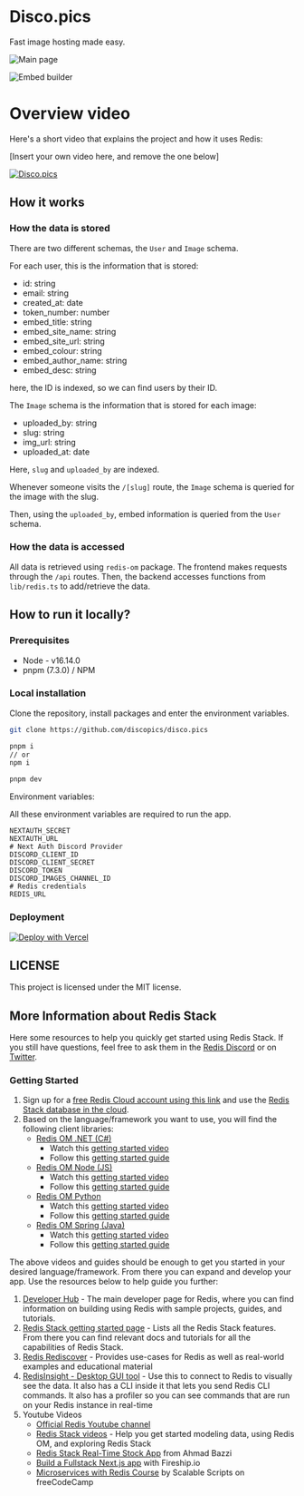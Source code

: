 # Disco.pics

Fast image hosting made easy.

![Main page](https://cdn.discordapp.com/attachments/1010857352645316658/1013573935088029809/image_2022-08-29_035052362.png)

![Embed builder](https://cdn.discordapp.com/attachments/1010857352645316658/1013568634314047628/1u118.gif)

# Overview video

Here's a short video that explains the project and how it uses Redis:

[Insert your own video here, and remove the one below]

[![Disco.pics](https://disco.pics/og-image.png)](https://www.youtube.com/watch?v=iprpEQD6liM)


## How it works

### How the data is stored

There are two different schemas, the `User` and `Image` schema.

For each user, this is the information that is stored:

- id: string
- email: string
- created_at: date
- token_number: number
- embed_title: string
- embed_site_name: string
- embed_site_url: string
- embed_colour: string
- embed_author_name: string
- embed_desc: string

here, the ID is indexed, so we can find users by their ID.

The `Image` schema is the information that is stored for each image:

- uploaded_by: string
- slug: string
- img_url: string
- uploaded_at: date

Here, `slug` and `uploaded_by` are indexed.

Whenever someone visits the `/[slug]` route, the `Image` schema is queried for the image with the slug.

Then, using the `uploaded_by`, embed information is queried from the `User` schema.


### How the data is accessed

All data is retrieved using `redis-om` package. The frontend makes requests through the `/api` routes. Then, the backend accesses functions from `lib/redis.ts` to add/retrieve the data.

## How to run it locally?

### Prerequisites

- Node - v16.14.0
- pnpm (7.3.0) / NPM

### Local installation

Clone the repository, install packages and enter the environment variables.

```bash
git clone https://github.com/discopics/disco.pics

pnpm i 
// or
npm i

pnpm dev
```

Environment variables:

All these environment variables are required to run the app.

```
NEXTAUTH_SECRET
NEXTAUTH_URL
# Next Auth Discord Provider
DISCORD_CLIENT_ID
DISCORD_CLIENT_SECRET
DISCORD_TOKEN
DISCORD_IMAGES_CHANNEL_ID
# Redis credentials
REDIS_URL
```

### Deployment

[![Deploy with Vercel](https://vercel.com/button)](https://vercel.com/new/clone?repository-url=https://github.com/discopics/disco.pics)

## LICENSE

This project is licensed under the MIT license.


## More Information about Redis Stack

Here some resources to help you quickly get started using Redis Stack. If you still have questions, feel free to ask them in the [Redis Discord](https://discord.gg/redis) or on [Twitter](https://twitter.com/redisinc).

### Getting Started

1. Sign up for a [free Redis Cloud account using this link](https://redis.info/try-free-dev-to) and use the [Redis Stack database in the cloud](https://developer.redis.com/create/rediscloud).
1. Based on the language/framework you want to use, you will find the following client libraries:
    - [Redis OM .NET (C#)](https://github.com/redis/redis-om-dotnet)
        - Watch this [getting started video](https://www.youtube.com/watch?v=ZHPXKrJCYNA)
        - Follow this [getting started guide](https://redis.io/docs/stack/get-started/tutorials/stack-dotnet/)
    - [Redis OM Node (JS)](https://github.com/redis/redis-om-node)
        - Watch this [getting started video](https://www.youtube.com/watch?v=KUfufrwpBkM)
        - Follow this [getting started guide](https://redis.io/docs/stack/get-started/tutorials/stack-node/)
    - [Redis OM Python](https://github.com/redis/redis-om-python)
        - Watch this [getting started video](https://www.youtube.com/watch?v=PPT1FElAS84)
        - Follow this [getting started guide](https://redis.io/docs/stack/get-started/tutorials/stack-python/)
    - [Redis OM Spring (Java)](https://github.com/redis/redis-om-spring)
        - Watch this [getting started video](https://www.youtube.com/watch?v=YhQX8pHy3hk)
        - Follow this [getting started guide](https://redis.io/docs/stack/get-started/tutorials/stack-spring/)

The above videos and guides should be enough to get you started in your desired language/framework. From there you can expand and develop your app. Use the resources below to help guide you further:

1. [Developer Hub](https://redis.info/devhub) - The main developer page for Redis, where you can find information on building using Redis with sample projects, guides, and tutorials.
1. [Redis Stack getting started page](https://redis.io/docs/stack/) - Lists all the Redis Stack features. From there you can find relevant docs and tutorials for all the capabilities of Redis Stack.
1. [Redis Rediscover](https://redis.com/rediscover/) - Provides use-cases for Redis as well as real-world examples and educational material
1. [RedisInsight - Desktop GUI tool](https://redis.info/redisinsight) - Use this to connect to Redis to visually see the data. It also has a CLI inside it that lets you send Redis CLI commands. It also has a profiler so you can see commands that are run on your Redis instance in real-time
1. Youtube Videos
    - [Official Redis Youtube channel](https://redis.info/youtube)
    - [Redis Stack videos](https://www.youtube.com/watch?v=LaiQFZ5bXaM&list=PL83Wfqi-zYZFIQyTMUU6X7rPW2kVV-Ppb) - Help you get started modeling data, using Redis OM, and exploring Redis Stack
    - [Redis Stack Real-Time Stock App](https://www.youtube.com/watch?v=mUNFvyrsl8Q) from Ahmad Bazzi
    - [Build a Fullstack Next.js app](https://www.youtube.com/watch?v=DOIWQddRD5M) with Fireship.io
    - [Microservices with Redis Course](https://www.youtube.com/watch?v=Cy9fAvsXGZA) by Scalable Scripts on freeCodeCamp